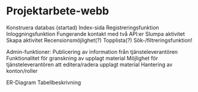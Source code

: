 # Projektarbete-webb

Konstruera databas (startad)
Index-sida
Registreringsfunktion
Inloggningsfunktion
Fungerande kontakt med två API:er
Slumpa aktivitet
Skapa aktivitet
Recensionsmöjlighet(?)
Topplista(?)
Sök-/filtreringsfunktion!

Admin-funktioner:
    Publicering av information från tjänsteleverantören
    Funktionalitet för granskning av upplagt material
    Möjlighet för tjänsteleverantören att editera/radera upplagt material
    Hantering av konton/roller

ER-Diagram
Tabellbeskrivning